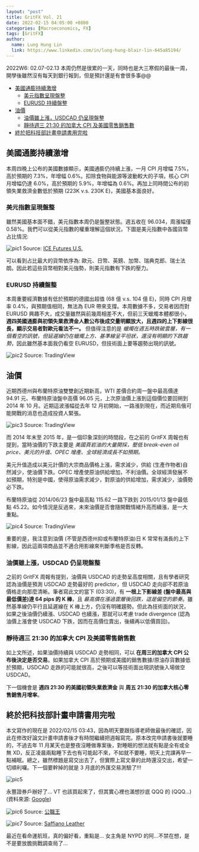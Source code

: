 ```yaml
---
layout: "post"
title: GritFX Vol. 21
date: 2022-02-15 04:05:00 +0800
categories: [Macroeconomics, FX]
tags: [GritFX]
author:
  name: Lung Hung Lin
  link: https://www.linkedin.com/in/lung-hung-blair-lin-645a85194/ 
--- 
```

2022W6: 02.07-02.13
本周仍然是很累的一天，同時也是大三寒假的最後一周，開學後雖然沒有每天到銀行報到，但是預計還是有會很多事@@
- [美國通膨持續激增](#美國通膨持續激增)
  - [美元指數呈現盤整](#美元指數呈現盤整)
  - [EURUSD 持續盤整](#eurusd-持續盤整)
- [油價](#油價)
  - [油價雖上漲，USDCAD 仍呈現盤整](#油價雖上漲usdcad-仍呈現盤整)
  - [靜待週三 21:30 的加拿大 CPI 及美國零售銷售數](#靜待週三-2130-的加拿大-cpi-及美國零售銷售數)
- [終於把科技部計畫申請書用完啦](#終於把科技部計畫申請書用完啦)
  
## 美國通膨持續激增
本周四晚上公布的美國數據顯示，美國通膨仍持續上漲，一月 CPI 月增幅 7.5%，高於預期的 7.3%，年增幅 0.6%。扣除食物與能源等波動較大的子項，核心 CPI 月增幅仍達 6.0%，高於預期的 5.9%，年增幅為 0.6%。再加上同時間公布的初領失業救濟金數低於預期 (223K v.s. 230K E)，美國基本面良好。

### 美元指數呈現盤整
雖然美國基本面不錯，美元指數本周仍是盤整狀態。週五收在 96.034，周漲幅僅 0.58%。我們可以從美元指數的權重理解這個狀況，下圖是美元指數中各國貨幣占比情況: 

![pic1](https://lh3.googleusercontent.com/pw/AM-JKLX1WzbPGCfrDjBj-8XsTELNChw3I0OwPJWOVNLtSVhJzF_2SMLRy7z7PwyUo7vFGL7K22FBLD19ouc1WNyPO_QTQDWxnV64OTLmFyQnNV7-HbBkfrl4AzZf7w2o6m78cOW1k4Ledjb2xGwUc1i488KH=w1058-h469-no?authuser=0)
Source: [ICE Futures U.S.](https://www.theice.com/publicdocs/futures_us/ICE_Dollar_Index_FAQ.pdf)

可以看到占比最大的貨幣依序為: 歐元、日幣、英鎊、加幣、瑞典克郎、瑞士法朗。因此若這些貨幣相對美元強勢，則美元指數有下跌的壓力。

### EURUSD 持續盤整
本周重要經濟數據有低於預期的德國出超值 (68 億 v.s. 104 億 E)，同時 CPI 月增率 0.4%，與預期值相同，無法為 EUR 帶來支撐。本周數據不多，交易者因而對 EURUSD 興趣不大，成交量雖然與前幾周相差不大，但前三天蠟燭本體都很小，**週四美國通膨與初領失業救濟金人數公布後成交量明顯放大，且週四的上下影線很長，顯示交易者對歐元看法不一。** 但值得注意的是 _蠟燭在週五時跌破雲層，有一個看空的訊號，但延遲線仍在蠟燭上方、基準線呈平坦狀，還沒有明顯的下跌趨勢_，因此雖然基本面我仍看空 EURUSD，但技術面上要等趨勢出現的訊號。

![pic2](https://lh3.googleusercontent.com/pw/AM-JKLWS2txGL2jhlJwSCbwEALpkVX83wOxT8vZ8hTTbs2spNz4eyKMWJX0_gXmnDHexr4mW7Wpedy11IXW89DOdUEvNruvrqJrEDJDheSgQISdc6XuxJY_jfUgF-qkFDsr91N2m5aDMD3uMgdFwyWReP7QM=w1426-h795-no?authuser=0)
Source: TradingView

## 油價
近期西德州與布蘭特原油雙雙創近期新高，WTI 差價合約周一盤中最高價達 94.91 元、布蘭特原油盤中高價 96.05 元，上次原油價上漲到這個價位要回朔到 2014 年 10 月。近期這波漲幅從去年 12 月初開始，一路漲到現在，而近期烏俄可能開戰的消息也造成投資人緊張。

![pic3](https://lh3.googleusercontent.com/pw/AM-JKLWNDTUjC6RIpvTnIExjtuPPHOAtIMM3_tPcQcg1_KyIizrqskqU2GYC3v7AVdQ5N5ey264AdsrYWc0RUID9maE7XTYckRMm-rmpmgVol1NRumc4wGzI_xODPZIKGAnOLIHJcSYDnaz6Tw1R3LGOQRRA=w1432-h742-no?authuser=0) 
Source: TradingView

而 2014 年末至 2015 年，是一個印象深刻的時間段，在之前的 GritFX 周報也有提到，當時油價的下跌主要是 _美國頁岩油的大量開採，壓低 break-even oil price、美元的升值、OPEC 增產、全球經濟成長不如預期。_ 

美元升值造成以美元計價的大宗商品價格上漲，需求減少，供給 (生產作物者)自然減少，使油價下跌。OPEC 增產使原油供給增加，不利油價。全球經濟發展不如預期，特別是中國，使得原油需求減少，對原油的供給增加，需求減少，油價勢必下跌。

布蘭特原油從 2014/06/23 盤中最高點 115.62 一路下跌到 2015/01/13 盤中最低點 45.22。如今情況是反過來，未來油價是否會隨開戰情緒升高而續漲，是一大重點。

![pic4](https://lh3.googleusercontent.com/pw/AM-JKLUrwnHqf3TGYYbxRtvKQh5nZ5Xi70gP-icmUdQw0J2tc9sZk1l_9oEc6zGeep0WGA4Fien-NClOF2XmYUCHrOv_SccIdy258eJXFr7cyJNoaKXADBcjoEt7XFuM0LqkPN02QJMSUTmUO3LaXiy7ZSLp=w1435-h791-no?authuser=0)
Source: TradingView

重要的是，我注意到油價 (不管是西德州抑或布蘭特原油)日 K 常常有滿長的上下影線，因此這兩項商品並不適合用影線來判斷季格是否反轉。

### 油價雖上漲，USDCAD 仍呈現盤整
之前的 GritFX 周報有提到，油價與 USDCAD 的走勢呈高度相關，且有學者研究認為油價是預測 USDCAD 走勢最好的 predictor，但 USDCAD 走向卻不若原油價格走向那麼清晰。筆者寫此文的當下 (03:30)，有 **一根上下影線差 (盤中最高與最低價差)達 64 pips 的 K 棒**，且 _最高價在漲過雲層後回跌，這是偏空的節奏_。雖然基準線仍平行且延遲線在 K 棒上方，仍沒有明確趨勢。但此為技術面的狀況，如果之後油價仍續漲、USDCAD 也續漲，那就可以考慮 trade divergence (認為油價上漲會使 USDCAD 下跌，因而在高價位賣出，後續再以低價買回)。  

### 靜待週三 21:30 的加拿大 CPI 及美國零售銷售數
如上文所述，如果油價持續與 USDCAD 走勢相同，可以 **在周三的加拿大 CPI 公布後決定是否交易**。如果加拿大 CPI 高於預期或美國的銷售數據/原油存貨數據低於預期，USDCAD 走跌的可能就很高，之後可以等技術面出現訊號後入場做空 USDCAD。

下一個機會是 **週四 21:30 的美國初領失業救濟金** 與 **周五 21:30 的加拿大核心零售銷售月增率**。

## 終於把科技部計畫申請書用完啦
本文寫作的現在是 2022/02/15 03:43，因為明天要跟指導老師做最後的確認，因此在修改好論文計畫申請書後才有時間繼續把週報寫完。原本改完申請書後就要睡的，不過去年 11 月某天也是整夜沒睡做專案後，對睡眠的想法就有點是全有或全無 XD，反正凌晨兩點睡下去也有可能起不來，不如就不要睡，明天上完課再早一點補眠。總之，雖然標題是寫交出去了，但實際上寫文章的此時還沒交出，希望一切順利囉。下一個要幹掉的就是 3 月底的外匯交易測驗了!!!

![pic5](https://lh3.googleusercontent.com/pw/AM-JKLX-0vg4r72bZLVvA1_xTZgg1FCc-DZNU1OIN3a__rnUBho8EDhy2RL99Wv9jK7cbFcxQaG2v-ZviayIuFfZAlmdiRayxyHN-MoBkf6RSr7jD4FnYoU-T_8Y3lgwb5J_9NV4iyFOV_sIyGjHQSPAKYYu=w814-h568-no?authuser=0)

永豐證券戶辦好了… VT 也該買起來了，但其實心裡也滿想抄底 QQQ 的 (QQQ…) 
(資料來源: [Google](https://www.google.com/search?q=vt&oq=vt&aqs=edge.0.69i59j0i131i433i512l5j0i131i433j0i131i433i512j69i59.1273j0j9&sourceid=chrome&ie=UTF-8))

![pic6](https://lh3.googleusercontent.com/pw/AM-JKLV38qepN8RDu-4csDJ9egmzaQngvCxtjgsIkl0KhQIPn78pQgvHa6FRQdktr5byXRm72y_zXJQ_vJNyxLrBCMxBApuCxHEVu4ULeJ4yNImE_5ZJp-pjoW-XC9P26dhGpXHEMTPMsFeSNBv6aDCvr1rs=w943-h492-no?authuser=0)
Source: [公職王](https://www.public.com.tw/exam-civilservice/investigation-economic-overview)  

![pic7](https://lh3.googleusercontent.com/pw/AM-JKLWRPe7q9Y3jqN5PmjhdrGNFnffaZHzq-wEh8Oa-wSoE-1IlDGpHobmbj3VEPSsGgqMYfOCio_k9mCErA-i1ymv0dNM-7UGlRZS6jI1pWOVDMjP-fnLMCBMOnP6dhzTQDqWbQmFQHAfjKY97E1efw_Vi=w744-h893-no?authuser=0)
Source: [Saffiano Leather](https://www.saffianoleather.com/manifest-michaela-stone-coat/)

最近在看命運航班，真的偏好看，重點是… 女主角是 NYPD 的阿…不禁在想，是不是要放膽挑戰調查局了…